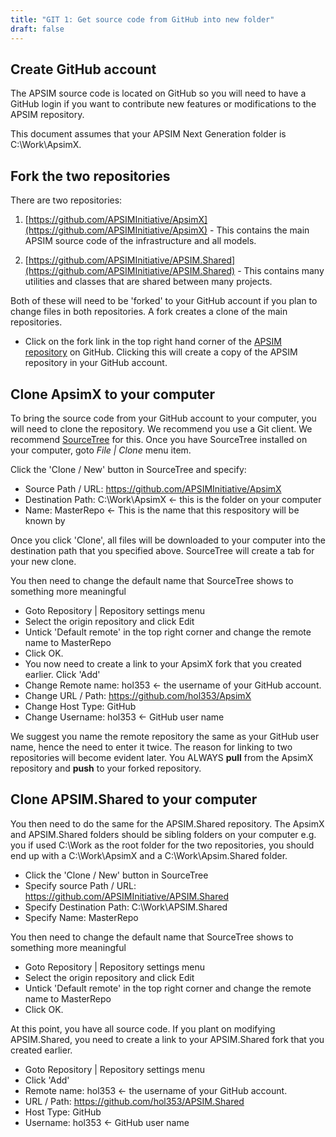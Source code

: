 ```yaml
---
title: "GIT 1: Get source code from GitHub into new folder"
draft: false
---
```


## Create GitHub account

The APSIM source code is located on GitHub so you will need to have a GitHub login if you want to contribute new features or modifications to the APSIM repository.

This document assumes that your APSIM Next Generation folder is C:\Work\ApsimX.

## Fork the two repositories

There are two repositories: 

1. [https://github.com/APSIMInitiative/ApsimX](https://github.com/APSIMInitiative/ApsimX) - This contains the main APSIM source code of the infrastructure and all models.

2. [https://github.com/APSIMInitiative/APSIM.Shared](https://github.com/APSIMInitiative/APSIM.Shared) - This contains many utilities and classes that are shared between many projects.

Both of these will need to be 'forked' to your GitHub account if you plan to change files in both repositories. A fork creates a clone of the main repositories. 

* Click on the fork link in the top right hand corner of the [APSIM repository](https://github.com/APSIMInitiative/ApsimX]) on GitHub. Clicking this will create a copy of the APSIM repository in your GitHub account.

## Clone ApsimX to your computer

To bring the source code from your GitHub account to your computer, you will need to clone the repository. We recommend you use a Git client. We recommend [SourceTree](http://www.sourcetreeapp.com) for this. Once you have SourceTree installed on your computer, goto *File | Clone* menu item.


Click the 'Clone / New' button in SourceTree and specify:

* Source Path / URL: https://github.com/APSIMInitiative/ApsimX
* Destination Path: C:\Work\ApsimX   <- this is the folder on your computer 
* Name: MasterRepo   <- This is the name that this respository will be known by

Once you click 'Clone', all files will be downloaded to your computer into the destination path that you specified above. SourceTree will create a tab for your new clone.

You then need to change the default name that SourceTree shows to something more meaningful

* Goto Repository | Repository settings menu
* Select the origin repository and click Edit
* Untick 'Default remote' in the top right corner and change the remote name to MasterRepo
* Click OK.
* You now need to create a link to your ApsimX fork that you created earlier. Click 'Add'
* Change Remote name: hol353   <- the username of your GitHub account.
* Change URL / Path: https://github.com/hol353/ApsimX
* Change Host Type: GitHub
* Change Username: hol353       <- GitHub user name 

We suggest you name the remote repository the same as your GitHub user name, hence the need to enter it twice. The reason for linking to two repositories will become evident later. You ALWAYS **pull** from the ApsimX repository and **push** to your forked repository.

## Clone APSIM.Shared to your computer
 
You then need to do the same for the APSIM.Shared repository. The ApsimX and APSIM.Shared folders should be sibling folders on your computer e.g. you if used C:\Work as the root folder for the two repositories, you should end up with a C:\Work\ApsimX and a C:\Work\Apsim.Shared folder.


* Click the 'Clone / New' button in SourceTree
* Specify source Path / URL: https://github.com/APSIMInitiative/APSIM.Shared
* Specify Destination Path: C:\Work\APSIM.Shared 
* Specify Name: MasterRepo


You then need to change the default name that SourceTree shows to something more meaningful

* Goto Repository | Repository settings menu
* Select the origin repository and click Edit
* Untick 'Default remote' in the top right corner and change the remote name to MasterRepo
* Click OK.

At this point, you have all source code. If you plant on modifying APSIM.Shared, you need to create a link to your APSIM.Shared fork that you created earlier. 

* Goto Repository | Repository settings menu
* Click 'Add'
* Remote name: hol353   <- the username of your GitHub account.
* URL / Path: https://github.com/hol353/APSIM.Shared
* Host Type: GitHub
* Username: hol353       <- GitHub user name 